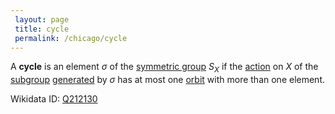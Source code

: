 ```yaml
---
 layout: page
 title: cycle
 permalink: /chicago/cycle
---
```

A **cycle** is an element $\sigma$ of the [symmetric group](https://defsmath.github.io/DefsMath/symmetric_group) $S_X$ if the [action](https://defsmath.github.io/DefsMath/group_action) on $X$ of the [subgroup](https://defsmath.github.io/DefsMath/subgroup) [generated](https://defsmath.github.io/DefsMath/generating_set_of_a_group) by $\sigma$ has at most one [orbit](https://defsmath.github.io/DefsMath/orbit) with more than one element.

Wikidata ID: [Q212130](https://www.wikidata.org/wiki/Q212130)